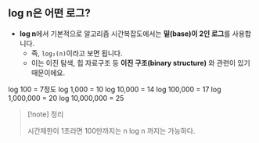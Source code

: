 
## log n은 어떤 로그?

- **log n**에서 기본적으로 알고리즘 시간복잡도에서는 **밑(base)이 2인 로그**를 사용합니다.
    - 즉, `log₂(n)`이라고 보면 됩니다.
    - 이는 이진 탐색, 힙 자료구조 등 **이진 구조(binary structure)** 와 관련이 있기 때문이에요.

log 100 = 7정도
log 1,000 = 10
log 10,000 = 14
log 100,000 = 17
log 1,000,000 = 20
log 10,000,000 = 25


>[!note] 정리
>
>시간제한이 1초라면
>100만까지는 n log n 까지는 가능하다.



